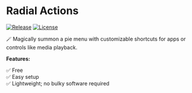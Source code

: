 ﻿# Radial Actions

[![Release](https://img.shields.io/github/release/danielchalmers/RadialActions?include_prereleases)](https://github.com/danielchalmers/RadialActions/releases)
[![License](https://img.shields.io/github/license/danielchalmers/RadialActions)](LICENSE.txt)

🪄 Magically summon a pie menu with customizable shortcuts for apps or controls like media playback.

**Features:**

✅ Free  
✅ Easy setup   
✅ Lightweight; no bulky software required
